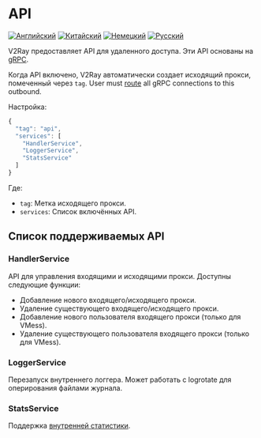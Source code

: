 # API

[![Английский](../resources/english.svg)](https://www.v2ray.com/en/configuration/api.html) [![Китайский](../resources/chinese.svg)](https://www.v2ray.com/chapter_02/api.html) [![Немецкий](../resources/german.svg)](https://www.v2ray.com/de/configuration/api.html) [![Русский](../resources/russian.svg)](https://www.v2ray.com/ru/configuration/api.html)

V2Ray предоставляет API для удаленного доступа. Эти API основаны на [gRPC](https://grpc.io/).

Когда API включено, V2Ray автоматически создает исходящий прокси, помеченный через `tag`. User must [route](routing.md) all gRPC connections to this outbound.

Настройка:

```javascript
{
  "tag": "api",
  "services": [
    "HandlerService",
    "LoggerService",
    "StatsService"
  ]
}
```

Где:

* `tag`: Метка исходящего прокси.
* `services`: Список включённых API.

## Список поддерживаемых API

### HandlerService

API для управления входящими и исходящими прокси. Доступны следующие функции:

* Добавление нового входящего/исходящего прокси.
* Удаление существующего входящего/исходящего прокси.
* Добавление нового пользователя входящего прокси (только для VMess).
* Удаление существующего пользователя входящего прокси (только для VMess).

### LoggerService

Перезапуск внутреннего логгера. Может работать с logrotate для оперирования файлами журнала.

### StatsService

Поддержка [внутренней статистики](stats.md).